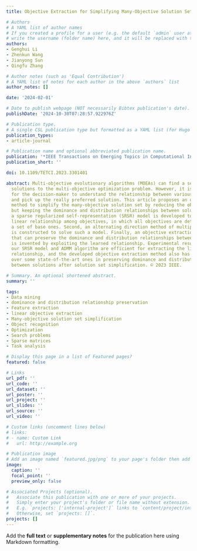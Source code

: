 ```yaml
---
title: Objective Extraction for Simplifying Many-Objective Solution Sets

# Authors
# A YAML list of author names
# If you created a profile for a user (e.g. the default `admin` user at `content/authors/admin/`), 
# write the username (folder name) here, and it will be replaced with their full name and linked to their profile.
authors:
- Genghui Li
- Zhenkun Wang
- Jianyong Sun
- Qingfu Zhang

# Author notes (such as 'Equal Contribution')
# A YAML list of notes for each author in the above `authors` list
author_notes: []

date: '2024-02-01'

# Date to publish webpage (NOT necessarily Bibtex publication's date).
publishDate: '2024-10-30T07:28:57.922976Z'

# Publication type.
# A single CSL publication type but formatted as a YAML list (for Hugo requirements).
publication_types:
- article-journal

# Publication name and optional abbreviated publication name.
publication: '*IEEE Transactions on Emerging Topics in Computational Intelligence*'
publication_short: ''

doi: 10.1109/TETCI.2023.3301401

abstract: Multi-objective evolutionary algorithms (MOEAs) can find a set of Pareto
  solutions to the multi-objective optimization problem. However, it is still a challenge
  for the decision-maker to understand the relationship between various Pareto solutions
  and pick up the really preferred solution. This article proposes an objective extraction
  method to simplify the many-objective solution set by reducing the objective dimensionality
  but keeping the dominance and distribution relationships between solutions. First,
  a sparse regularized self-representation (SRSR) model is developed to learn the
  linear relationship among objectives, in which all objectives are determined by
  a set of base ones. Second, an alternating direction method of multipliers (ADMM)
  is constructed to solve such a model. Finally, an objective extraction method (SRSR-OE)
  that can preserve the dominance and distribution relationships between solutions
  is invented by exploiting the learned relationship. Experimental results show that
  our SRSR model and ADMM algorithm are efficient for extracting the linear objective
  relationship, and the developed objective extraction method also has advantages
  over some state-of-the-art ones in preserving dominance and distribution relationships
  between solutions after solution set simplification. © 2023 IEEE.

# Summary. An optional shortened abstract.
summary: ''

tags:
- Data mining
- dominance and distribution relationship preservation
- Feature extraction
- linear objective extraction
- Many-objective solution set simplification
- Object recognition
- Optimization
- Search problems
- Sparse matrices
- Task analysis

# Display this page in a list of Featured pages?
featured: false

# Links
url_pdf: ''
url_code: ''
url_dataset: ''
url_poster: ''
url_project: ''
url_slides: ''
url_source: ''
url_video: ''

# Custom links (uncomment lines below)
# links:
# - name: Custom Link
#   url: http://example.org

# Publication image
# Add an image named `featured.jpg/png` to your page's folder then add a caption below.
image:
  caption: ''
  focal_point: ''
  preview_only: false

# Associated Projects (optional).
#   Associate this publication with one or more of your projects.
#   Simply enter your project's folder or file name without extension.
#   E.g. `projects: ['internal-project']` links to `content/project/internal-project/index.md`.
#   Otherwise, set `projects: []`.
projects: []
---
```


Add the **full text** or **supplementary notes** for the publication here using Markdown formatting.
